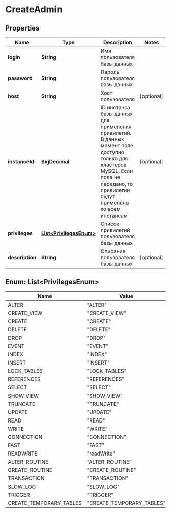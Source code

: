 

# CreateAdmin


## Properties

| Name | Type | Description | Notes |
|------------ | ------------- | ------------- | -------------|
|**login** | **String** | Имя пользователя базы данных |  |
|**password** | **String** | Пароль пользователя базы данных |  |
|**host** | **String** | Хост пользователя |  [optional] |
|**instanceId** | **BigDecimal** | ID инстанса базы данных для применения привилегий. В данных момент поле доступно только для кластеров MySQL. Если поле не передано, то привилегии будут применены ко всем инстансам |  [optional] |
|**privileges** | [**List&lt;PrivilegesEnum&gt;**](#List&lt;PrivilegesEnum&gt;) | Список привилегий пользователя базы данных |  |
|**description** | **String** | Описание пользователя базы данных |  [optional] |



## Enum: List&lt;PrivilegesEnum&gt;

| Name | Value |
|---- | -----|
| ALTER | &quot;ALTER&quot; |
| CREATE_VIEW | &quot;CREATE_VIEW&quot; |
| CREATE | &quot;CREATE&quot; |
| DELETE | &quot;DELETE&quot; |
| DROP | &quot;DROP&quot; |
| EVENT | &quot;EVENT&quot; |
| INDEX | &quot;INDEX&quot; |
| INSERT | &quot;INSERT&quot; |
| LOCK_TABLES | &quot;LOCK_TABLES&quot; |
| REFERENCES | &quot;REFERENCES&quot; |
| SELECT | &quot;SELECT&quot; |
| SHOW_VIEW | &quot;SHOW_VIEW&quot; |
| TRUNCATE | &quot;TRUNCATE&quot; |
| UPDATE | &quot;UPDATE&quot; |
| READ | &quot;READ&quot; |
| WRITE | &quot;WRITE&quot; |
| CONNECTION | &quot;CONNECTION&quot; |
| FAST | &quot;FAST&quot; |
| READWRITE | &quot;readWrite&quot; |
| ALTER_ROUTINE | &quot;ALTER_ROUTINE&quot; |
| CREATE_ROUTINE | &quot;CREATE_ROUTINE&quot; |
| TRANSACTION | &quot;TRANSACTION&quot; |
| SLOW_LOG | &quot;SLOW_LOG&quot; |
| TRIGGER | &quot;TRIGGER&quot; |
| CREATE_TEMPORARY_TABLES | &quot;CREATE_TEMPORARY_TABLES&quot; |



